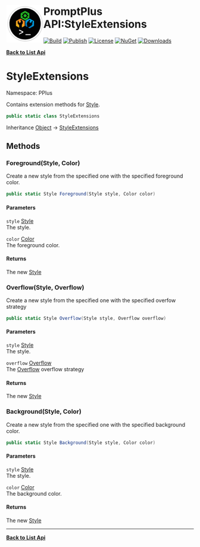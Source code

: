 # <img align="left" width="100" height="100" src="../images/icon.png">PromptPlus API:StyleExtensions 

[![Build](https://github.com/FRACerqueira/PromptPlus/workflows/Build/badge.svg)](https://github.com/FRACerqueira/PromptPlus/actions/workflows/build.yml)
[![Publish](https://github.com/FRACerqueira/PromptPlus/actions/workflows/publish.yml/badge.svg)](https://github.com/FRACerqueira/PromptPlus/actions/workflows/publish.yml)
[![License](https://img.shields.io/github/license/FRACerqueira/PromptPlus)](https://github.com/FRACerqueira/PromptPlus/blob/master/LICENSE)
[![NuGet](https://img.shields.io/nuget/v/PromptPlus)](https://www.nuget.org/packages/PromptPlus/)
[![Downloads](https://img.shields.io/nuget/dt/PromptPlus)](https://www.nuget.org/packages/PromptPlus/)

[**Back to List Api**](./apis.md)

# StyleExtensions

Namespace: PPlus

Contains extension methods for [Style](./pplus.style.md).

```csharp
public static class StyleExtensions
```

Inheritance [Object](https://docs.microsoft.com/en-us/dotnet/api/system.object) → [StyleExtensions](./pplus.styleextensions.md)

## Methods

### **Foreground(Style, Color)**

Create a new style from the specified one with the specified foreground color.

```csharp
public static Style Foreground(Style style, Color color)
```

#### Parameters

`style` [Style](./pplus.style.md)<br>
The style.

`color` [Color](./pplus.color.md)<br>
The foreground color.

#### Returns

The new [Style](./pplus.style.md)

### **Overflow(Style, Overflow)**

Create a new style from the specified one with the specified overfow strategy

```csharp
public static Style Overflow(Style style, Overflow overflow)
```

#### Parameters

`style` [Style](./pplus.style.md)<br>
The style.

`overflow` [Overflow](./pplus.overflow.md)<br>
The [Overflow](./pplus.overflow.md) overflow strategy

#### Returns

The new [Style](./pplus.style.md)

### **Background(Style, Color)**

Create a new style from the specified one with
 the specified background color.

```csharp
public static Style Background(Style style, Color color)
```

#### Parameters

`style` [Style](./pplus.style.md)<br>
The style.

`color` [Color](./pplus.color.md)<br>
The background color.

#### Returns

The new [Style](./pplus.style.md)


- - -
[**Back to List Api**](./apis.md)
